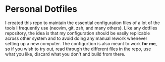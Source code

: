 # Personal Dotfiles

I created this repo to maintain the essential configuration files of a lot of the tools I frequently use
(neovim, git, zsh, and many others). Like any dotfiles repository, the idea is that my configuration should be easily 
replicable across other system and to avoid doing any manual rework whenever setting up a new computer. The configurtion is 
also meant to work **for me**, so if you wish to try out, read through the different files in the repo, use what you like, discard what you don't and build from there. 
